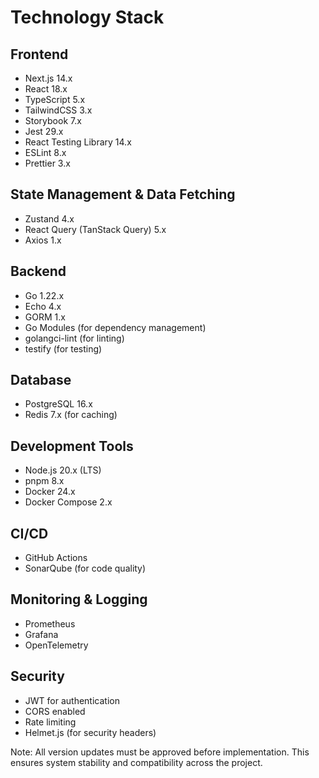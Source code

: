 # Technology Stack

## Frontend
- Next.js 14.x
- React 18.x
- TypeScript 5.x
- TailwindCSS 3.x
- Storybook 7.x
- Jest 29.x
- React Testing Library 14.x
- ESLint 8.x
- Prettier 3.x

## State Management & Data Fetching
- Zustand 4.x
- React Query (TanStack Query) 5.x
- Axios 1.x

## Backend
- Go 1.22.x
- Echo 4.x
- GORM 1.x
- Go Modules (for dependency management)
- golangci-lint (for linting)
- testify (for testing)

## Database
- PostgreSQL 16.x
- Redis 7.x (for caching)

## Development Tools
- Node.js 20.x (LTS)
- pnpm 8.x
- Docker 24.x
- Docker Compose 2.x

## CI/CD
- GitHub Actions
- SonarQube (for code quality)

## Monitoring & Logging
- Prometheus
- Grafana
- OpenTelemetry

## Security
- JWT for authentication
- CORS enabled
- Rate limiting
- Helmet.js (for security headers)

Note: All version updates must be approved before implementation. This ensures system stability and compatibility across the project. 